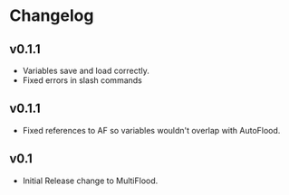 Changelog
=========
v0.1.1
-----
* Variables save and load correctly.
* Fixed errors in slash commands

v0.1.1
-----
* Fixed references to AF so variables wouldn't overlap with AutoFlood.

v0.1
-----
* Initial Release change to MultiFlood.